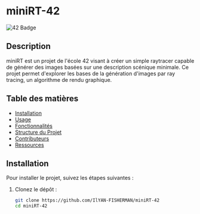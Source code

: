 # miniRT-42

![42 Badge](https://img.shields.io/badge/42-Project-blue)

## Description

miniRT est un projet de l'école 42 visant à créer un simple raytracer capable de générer des images basées sur une description scénique minimale. Ce projet permet d'explorer les bases de la génération d'images par ray tracing, un algorithme de rendu graphique.

## Table des matières

- [Installation](#installation)
- [Usage](#usage)
- [Fonctionnalités](#fonctionnalités)
- [Structure du Projet](#structure-du-projet)
- [Contributeurs](#contributeurs)
- [Ressources](#ressources)

## Installation

Pour installer le projet, suivez les étapes suivantes :

1. Clonez le dépôt :
   ```bash
   git clone https://github.com/IlYAN-FISHERMAN/miniRT-42
   cd miniRT-42
   ```

